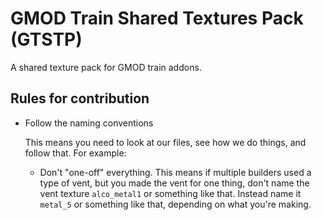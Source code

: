 # GMOD Train Shared Textures Pack (GTSTP)
A shared texture pack for GMOD train addons.

## Rules for contribution

* Follow the naming conventions

  This means you need to look at our files, see how we do things, and follow that. For example:
  
  * Don't "one-off" everything. This means if multiple builders used a type of vent, but you made the vent for one thing, don't name the vent texture `alco_metal1` or something like that. Instead name it `metal_5` or something like that, depending on what you're making.
